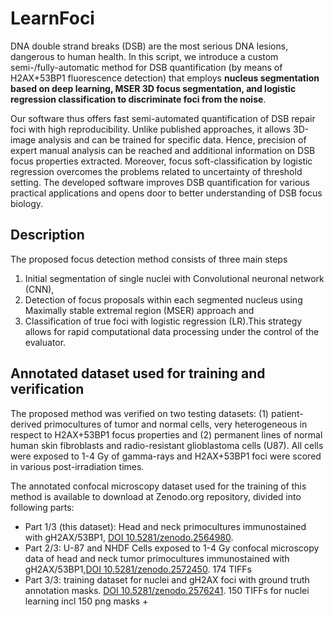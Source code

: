 # LearnFoci

DNA double strand breaks (DSB) are the most serious DNA lesions, dangerous to human health. In this script, we introduce a custom semi-/fully-automatic method for DSB quantification (by means of H2AX+53BP1 fluorescence detection) that employs **nucleus segmentation based on deep learning, MSER 3D focus segmentation, and logistic regression classification to discriminate foci from the noise**. 

Our software thus offers fast semi-automated quantification of DSB repair foci with high reproducibility. Unlike published approaches, it allows 3D-image analysis and can be trained for specific data. Hence, precision of expert manual analysis can be reached and additional information on DSB focus properties extracted. Moreover, focus soft-classification by logistic regression overcomes the problems related to uncertainty of threshold setting. The developed software improves DSB quantification for various practical applications and opens door to better understanding of DSB focus biology.

## Description

The proposed focus detection method consists of three main steps
1) Initial segmentation of single nuclei with Convolutional neuronal network (CNN), 
2) Detection of focus proposals within each segmented nucleus using Maximally stable extremal region (MSER) approach and 
3) Classification of true foci with logistic regression (LR).This strategy allows for rapid computational data processing under the control of the evaluator.

## Annotated dataset used for training and verification

The proposed method was verified on two testing datasets: (1) patient-derived primocultures of tumor and normal cells, very heterogeneous in respect to H2AX+53BP1 focus properties and (2) permanent lines of normal human skin fibroblasts and radio-resistant glioblastoma cells (U87). All cells were exposed to 1-4 Gy of gamma-rays and H2AX+53BP1 foci were scored in various post-irradiation times.

The annotated confocal microscopy dataset used for the training of this method is available to download at Zenodo.org repository, divided into following parts:

- Part 1/3 (this dataset): Head and neck primocultures immunostained with gH2AX/53BP1, 
[DOI 10.5281/zenodo.2564980](https://doi.org/10.5281/zenodo.2564980).
- Part 2/3: U-87 and NHDF Cells exposed to 1-4 Gy confocal microscopy data of head and neck tumor primocultures immunostained with gH2AX/53BP1,[DOI 10.5281/zenodo.2572450](https://doi.org/10.5281/zenodo.2572450). 174 TIFFs
- Part 3/3: training dataset for nuclei and gH2AX foci with ground truth annotation masks. 
[DOI 10.5281/zenodo.2576241](https://doi.org/10.5281/zenodo.2576241). 150 TIFFs for nuclei learning incl 150 png masks + 

